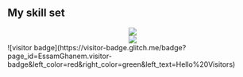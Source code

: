 <h2>My skill set</h2>
<div align="center">
    <img src="https://skillicons.dev/icons?i=react,nextjs,html,css,sass,tailwind,vscode,github,bootstrap,git" /> 
    <br>
    <img src="https://skillicons.dev/icons?i=nodejs,javascript,typescript,express,mongodb,mysql" /><br>
</div>
<div>
    ![visitor badge](https://visitor-badge.glitch.me/badge?page_id=EssamGhanem.visitor-badge&left_color=red&right_color=green&left_text=Hello%20Visitors)
</div>

<!--
**EssamGhanem/EssamGhanem** is a ✨ _special_ ✨ repository because its `README.md` (this file) appears on your GitHub profile.

Here are some ideas to get you started:

- 🔭 I’m currently working on ...
- 🌱 I’m currently learning ...
- 👯 I’m looking to collaborate on ...
- 🤔 I’m looking for help with ...
- 💬 Ask me about ...
- 📫 How to reach me: ...
- 😄 Pronouns: ...
- ⚡ Fun fact: ...
-->
